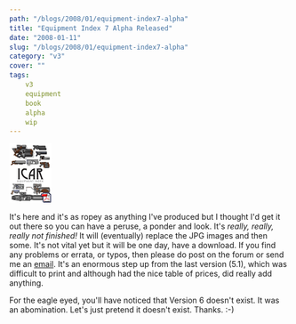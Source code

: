 ```yaml
---
path: "/blogs/2008/01/equipment-index7-alpha"
title: "Equipment Index 7 Alpha Released"
date: "2008-01-11"
slug: "/blogs/2008/01/equipment-index7-alpha"
category: "v3"
cover: ""
tags:
    v3
    equipment
    book
    alpha
    wip
---
```


![The front cover of the version 7 equipment index](./images/books-v3-equipmentindex.gif)

It's here and it's as ropey as anything I've produced but I thought I'd get it out there so you can have a peruse, a ponder and look. It's *really, really, really not finished!* It will (eventually) replace the JPG images and then some. It's not vital yet but it will be one day, have a download. If you find any problems or errata, or typos, then please do post on the forum or send me an [email](mailto:roblang@icar.co.uk). It's an enormous step up from the last version (5.1), which was difficult to print and although had the nice table of prices, did really add anything.

For the eagle eyed, you'll have noticed that Version 6 doesn't exist. It was an abomination. Let's just pretend it doesn't exist. Thanks. :-)